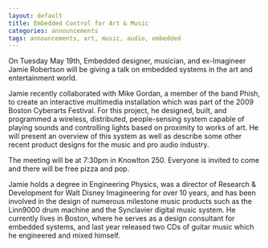 ```yaml
---
layout: default
title: Embedded Control for Art & Music
categories: announcements
tags: announcements, art, music, audio, embedded
---
```

On Tuesday May 19th, Embedded designer, musician, and ex-Imagineer Jamie Robertson will be giving a talk on embedded systems in the art and entertainment world.

Jamie recently collaborated with Mike Gordan, a member of the band Phish, to create an interactive multimedia installation which was part of the 2009 Boston Cyberarts Festival. For this project, he designed, built, and programmed a wireless, distributed, people-sensing system capable of playing sounds and controlling lights based on proximity to works of art. He will present an overview of this system as well as describe some other recent product designs for the music and pro audio industry.

The meeting will be at 7:30pm in Knowlton 250\. Everyone is invited to come and there will be free pizza and pop.

Jamie holds a degree in Engineering Physics, was a director of Research & Development for Walt Disney Imagineering for over 10 years, and has been involved in the design of numerous milestone music products such as the Linn9000 drum machine and the Synclavier digital music system. He currently lives in Boston, where he serves as a design consultant for embedded systems, and last year released two CDs of guitar music which he engineered and mixed himself.
